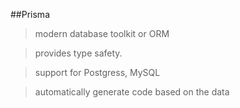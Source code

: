 ##Prisma

> modern database toolkit or ORM

> provides type safety.

> support for Postgress, MySQL

> automatically generate code based on the data
